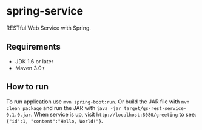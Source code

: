 spring-service
==============

RESTful Web Service with Spring.

Requirements
------------

- JDK 1.6 or later
- Maven 3.0+

How to run
----------

To run application use `mvn spring-boot:run`. Or build the JAR file with `mvn 
clean package` and run the JAR with `java -jar target/gs-rest-service-0.1.0.jar`. 
When service is up, visit  `http://localhost:8080/greeting` to see: `{"id":1,
"content":"Hello, World!"}`.


